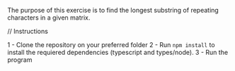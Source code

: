 The purpose of this exercise is to find the longest substring of repeating characters in a given matrix.

// Instructions

1 - Clone the repository on your preferred folder 
2 - Run `npm install` to install the requiered dependencies (typescript and types/node).
3 - Run the program 